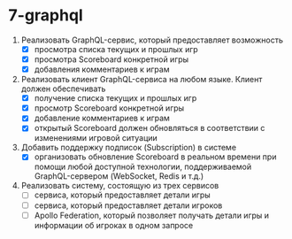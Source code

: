 # 7-graphql

1. Реализовать GraphQL-сервис, который предоставляет возможность
   - [x] просмотра списка текущих и прошлых игр
   - [x] просмотра Scoreboard конкретной игры
   - [x] добавления комментариев к играм
2. Реализовать клиент GraphQL-сервиса на любом языке. Клиент должен обеспечивать
   - [x] получение списка текущих и прошлых игр
   - [x] просмотр Scoreboard конкретной игры
   - [x] добавление комментариев к играм
   - [x] открытый Scoreboard должен обновляться в соответствии с изменениями игровой ситуации
3. Добавить поддержку подписок (Subscription) в системе
   - [x] организовать обновление Scoreboard в реальном времени при помощи любой доступной технологии, поддерживаемой GraphQL-сервером (WebSocket, Redis и т.д.)
4. Реализовать систему, состоящую из трех сервисов 
   - [ ] сервиса, который предоставляет детали игры
   - [ ] сервиса, который предоставляет детали игроков
   - [ ] Apollo Federation, который позволяет получать детали игры и информации об игроках в одном запросе
